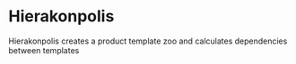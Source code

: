 # Hierakonpolis
Hierakonpolis creates a product template zoo and calculates dependencies between templates
